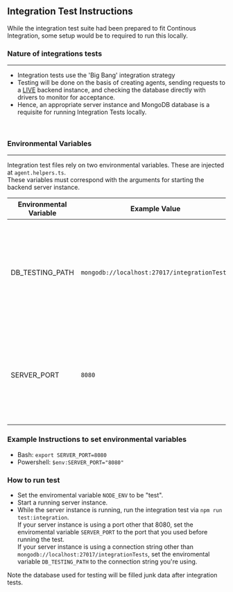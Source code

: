 ## Integration Test Instructions

While the integration test suite had been prepared to fit Continous Integration, some setup would be to required to run this locally.

### Nature of integrations tests
---
- Integration tests use the 'Big Bang' integration strategy
- Testing will be done on the basis of creating agents, sending requests to a <u>LIVE</u> backend instance, and checking the database directly with drivers to monitor for acceptance.
- Hence, an appropriate server instance and MongoDB database is a requisite for running Integration Tests locally.

<br/>

### Environmental Variables
---
Integration test files rely on two environmental variables. These are injected at `agent.helpers.ts`.  
These variables must correspond with the arguments for starting the backend server instance.

| Environmental Variable | Example Value | Purpose|
|---|---|---|
|DB_TESTING_PATH| `mongodb://localhost:27017/integrationTests`  | Database connection path used by the  server instance. This is used by the database drivers in each test. |
|SERVER_PORT|`8080`|Server listening port number: used by Agents to conect to backend for sending requests.|

### Example Instructions to set environmental variables
- Bash:  `export SERVER_PORT=8080`
- Powershell: `$env:SERVER_PORT="8080"`

### How to run test
- Set the enviromental variable `NODE_ENV` to be "test".
- Start a running server instance.
- While the server instance is running, run the integration test via `npm run test:integration`. <br>If your server instance is using a port other that 8080, set the enviromental variable `SERVER_PORT` to the port that you used before running the test. <br>If your server instance is using a connection string other than `mongodb://localhost:27017/integrationTests`, set the enviromental variable `DB_TESTING_PATH` to the connection string you're using.

Note the database used for testing will be filled junk data after integration tests.
